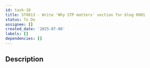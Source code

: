 ```yaml
---
id: task-18
title: ST0013 - Write 'Why STP matters' section for blog 0001
status: To Do
assignee: []
created_date: '2025-07-08'
labels: []
dependencies: []
---
```


## Description
